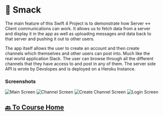 # :mega: Smack
The main feature of this Swift 4 Project is to demonstrate how Server <-> Client communications can work. It allows us to fetch data from a server and display it in the app as well as uploading messages and data back to that server and pushing it out to other users. 

The app itself allows the user to create an account and then create channels which themselves and other users can post into. Much like the real world application Slack. The user can browse through all the different channels that they have access to and post in any of them. The server side API is wrote by Devslopes and is deployed on a Heroku Instance.

### Screenshots
![Main Screen](https://github.com/thomaspickup/udemy-ios11-course/blob/master/Assets/4.Smack/IMG_0035.png?raw=true)
![Channel Screen](https://github.com/thomaspickup/udemy-ios11-course/blob/master/Assets/4.Smack/IMG_0034.png?raw=true)
![Create Channel Screen](https://github.com/thomaspickup/udemy-ios11-course/blob/master/Assets/4.Smack/IMG_0036.png?raw=true)
![Login Screen](https://github.com/thomaspickup/udemy-ios11-course/blob/master/Assets/4.Smack/IMG_0033.png?raw=true)

## [:back: To Course Home](https://github.com/thomaspickup/udemy-ios11-course#mega-smack)
